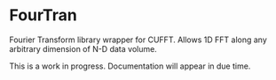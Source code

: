 # FourTran
Fourier Transform library wrapper for CUFFT. Allows 1D FFT along any arbitrary dimension of N-D data volume.

This is a work in progress. Documentation will appear in due time.
